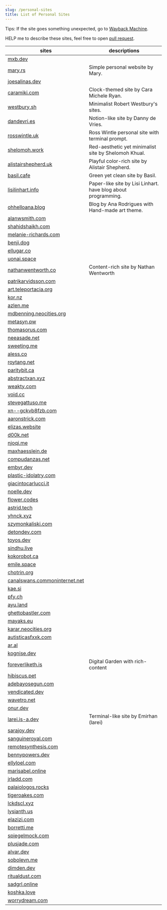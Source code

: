 ```yaml
---
slug: /personal-sites
title: List of Personal Sites
---
```


Tips: If the site goes something unexpected, go to [Wayback Machine](https://archive.org/web/).

HELP me to describe these sites, feel free to open [pull request](https://github.com/Indra2108/wiki/pulls).

| sites | descriptions |
|-------|--------------|
| [mxb.dev](https://mxb.dev/) | | 
| [mary.rs](https://mary.rs/) | Simple personal website by Mary. |
| [joesalinas.dev](https://joesalinas.dev/) |  |
| [caramiki.com](https://caramiki.com/) | Clock-themed site by Cara Michele Ryan. |
| [westbury.sh](https://www.westbury.sh/) | Minimalist Robert Westbury's sites. |
| [dandevri.es](https://www.dandevri.es/) | Notion-like site by Danny de Vries. |
| [rosswintle.uk](https://rosswintle.uk/) | Ross Wintle personal site with terminal prompt. |
| [shelomoh.work](https://shelomoh.work/) | Red-aesthetic yet minimalist site by Shelomoh Khual. |
| [alistairshepherd.uk](https://alistairshepherd.uk/) | Playful color-rich site by Alistair Shepherd. |
| [basil.cafe](https://basil.cafe/) | Green yet clean site by Basil. |
| [lisilinhart.info](https://lisilinhart.info/) | Paper-like site by Lisi Linhart. have blog about programming. |
| [ohhelloana.blog](https://ohhelloana.blog/) | Blog by Ana Rodrigues with Hand-made art theme. |
| [alanwsmith.com](https://www.alanwsmith.com/) |  |
| [shahidshaikh.com](https://www.shahidshaikh.com/)|  |
| [melanie-richards.com](https://melanie-richards.com/) |  |
| [benji.dog](https://www.benji.dog/)|  |
| [ellugar.co](https://ellugar.co/) |  |
| [uonai.space](https://uonai.space/) |  |
| [nathanwentworth.co](https://nathanwentworth.co/) | Content-rich site by Nathan Wentworth |
| [patrikarvidsson.com](https://patrikarvidsson.com/) | |
| [art.teleportacia.org](https://art.teleportacia.org/) | |
| [kor.nz](https://kor.nz/) |  |
| [azlen.me](https://azlen.me/) |  |
| [mdbenning.neocities.org](https://mdbenning.neocities.org/) | |
| [metasyn.pw](https://metasyn.pw/index) | |
| [thomasorus.com](https://thomasorus.com/home.html) | |
| [neeasade.net](https://neeasade.net/) | |
| [sweeting.me](https://sweeting.me/) | |
| [aless.co](https://aless.co/) | |
| [roytang.net](https://roytang.net/) |  |
| [paritybit.ca](https://www.paritybit.ca/) | |
| [abstractxan.xyz](https://abstractxan.xyz/) | |
| [weakty.com](https://weakty.com/) | |
| [void.cc](https://void.cc/) | |
| [stevegattuso.me](https://www.stevegattuso.me/) | |
| [xn--gckvb8fzb.com](https://xn--gckvb8fzb.com/) | |
| [aaronstrick.com](https://aaronstrick.com/) | |
| [elizas.website](http://elizas.website/) | |
| [d00k.net](https://d00k.net/) | |
| [njoqi.me](https://njoqi.me/) | |
| [maxhaesslein.de](https://www.maxhaesslein.de/) |  |
| [compudanzas.net](https://compudanzas.net/) | |
| [embyr.dev](https://embyr.dev/) | |
| [plastic-idolatry.com](http://plastic-idolatry.com/erik/) | |
| [giacintocarlucci.it](https://www.giacintocarlucci.it/) | |
| [noelle.dev](https://noelle.dev/) | |
| [flower.codes](https://flower.codes/) | |
| [astrid.tech](https://astrid.tech/) | |
| [yhnck.xyz](https://yhnck.xyz/) | |
| [szymonkaliski.com](https://szymonkaliski.com/) | |
| [detondev.com](https://detondev.com/) | |
| [toyos.dev](https://toyos.dev/) | |
| [sindhu.live](https://sindhu.live/) | |
| [kokorobot.ca](https://kokorobot.ca/site/home.html) | |
| [emile.space](https://emile.space/) | |
| [chotrin.org](https://chotrin.org/) | |
| [canalswans.commoninternet.net](https://canalswans.commoninternet.net/) | |
| [kae.si](https://kae.si/) | |
| [pfy.ch](https://pfy.ch/) | |
| [ayu.land](https://ayu.land/) | |
| [ghettobastler.com](https://ghettobastler.com/) | |
| [mayaks.eu](https://mayaks.eu/) | |
| [karar.neocities.org](https://karar.neocities.org/) | |
| [autisticasfxxk.com](https://www.autisticasfxxk.com/) | |
| [ar.al](https://ar.al/) | |
| [kognise.dev](https://kognise.dev/) | |
| [foreverliketh.is](https://foreverliketh.is/) | Digital Garden with rich-content |
| [hibiscus.pet](https://hibiscus.pet/) | |
| [adebayosegun.com](https://www.adebayosegun.com/) | |
| [vendicated.dev](https://vendicated.dev/) | |
| [wavetro.net](https://wavetro.net/) | |
| [onur.dev](https://onur.dev/) | |
| [larei.is-a.dev](https://larei.is-a.dev/) | Terminal-like site by Emirhan (larei) |
| [sarajoy.dev](https://sarajoy.dev/) | |
| [sanguineroyal.com](https://sanguineroyal.com/) | |
| [remotesynthesis.com](https://remotesynthesis.com/) | |
| [bennypowers.dev](https://bennypowers.dev/) | |
| [ellyloel.com](https://www.ellyloel.com/) | |
| [marisabel.online](http://marisabel.online/) | |
| [jrladd.com](https://jrladd.com/) | |
| [palaiologos.rocks](https://palaiologos.rocks/) | |
| [tigeroakes.com](https://tigeroakes.com/) | |
| [lckdscl.xyz](https://lckdscl.xyz/) | |
| [lysianth.us](https://lysianth.us/) | |
| [elazizi.com](https://elazizi.com/) | |
| [borretti.me](https://borretti.me/) | |
| [spiegelmock.com](https://spiegelmock.com/) | |
| [plusjade.com](http://plusjade.com/) | |
| [alvar.dev](https://www.alvar.dev/) | |
| [sobolevn.me](https://sobolevn.me/) | |
| [dimden.dev](https://dimden.dev/) | |
| [ritualdust.com](https://ritualdust.com/) | | 
| [sadgrl.online](https://sadgrl.online/) | |
| [koshka.love](https://koshka.love/) | |
| [worrydream.com](http://worrydream.com/) | |